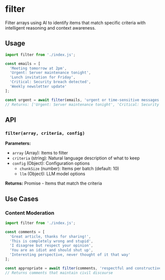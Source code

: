 # filter

Filter arrays using AI to identify items that match specific criteria with intelligent reasoning and context awareness.

## Usage

```javascript
import filter from './index.js';

const emails = [
  'Meeting tomorrow at 2pm',
  'Urgent: Server maintenance tonight',
  'Lunch invitation for Friday',
  'Critical: Security breach detected',
  'Weekly newsletter update'
];

const urgent = await filter(emails, 'urgent or time-sensitive messages');
// Returns: ['Urgent: Server maintenance tonight', 'Critical: Security breach detected']
```

## API

### `filter(array, criteria, config)`

**Parameters:**
- `array` (Array): Items to filter
- `criteria` (string): Natural language description of what to keep
- `config` (Object): Configuration options
  - `chunkSize` (number): Items per batch (default: 10)
  - `llm` (Object): LLM model options

**Returns:** Promise<Array> - Items that match the criteria

## Use Cases

### Content Moderation
```javascript
import filter from './index.js';

const comments = [
  'Great article, thanks for sharing!',
  'This is completely wrong and stupid',
  'I disagree but respect your opinion',
  'You are an idiot and should shut up',
  'Interesting perspective, never thought of it that way'
];

const appropriate = await filter(comments, 'respectful and constructive comments');
// Returns comments that maintain civil discourse
```
